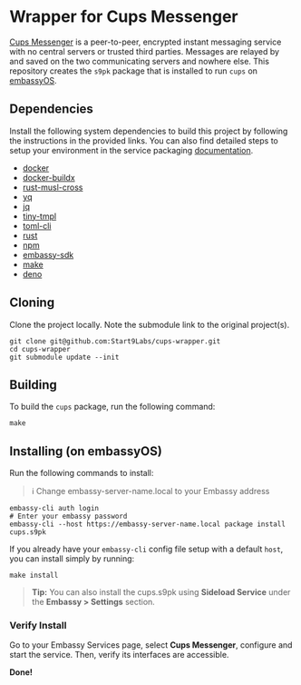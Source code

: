 # Wrapper for Cups Messenger

[Cups Messenger](https://github.com/Start9Labs/cups-messenger) is a peer-to-peer, encrypted instant messaging service with no central servers or trusted third parties. Messages are relayed by and saved on the two communicating servers and nowhere else. This repository creates the `s9pk` package that is installed to run `cups` on [embassyOS](https://github.com/Start9Labs/embassy-os/).

## Dependencies

Install the following system dependencies to build this project by following the instructions in the provided links. You can also find detailed steps to setup your environment in the service packaging [documentation](https://github.com/Start9Labs/service-pipeline#development-environment).

- [docker](https://docs.docker.com/get-docker)
- [docker-buildx](https://docs.docker.com/buildx/working-with-buildx/)
- [rust-musl-cross](https://github.com/Start9Labs/rust-musl-cross)
- [yq](https://mikefarah.gitbook.io/yq)
- [jq](https://stedolan.github.io/jq/download)
- [tiny-tmpl](https://github.com/Start9Labs/templating-engine-rs)
- [toml-cli](https://github.com/gnprice/toml-cli)
- [rust](https://rustup.rs)
- [npm](https://www.npmjs.com/get-npm)
- [embassy-sdk](https://github.com/Start9Labs/embassy-os/blob/master/backend/install-sdk.sh)
- [make](https://www.gnu.org/software/make/)
- [deno](https://deno.land/#installation)

## Cloning

Clone the project locally. Note the submodule link to the original project(s). 

```
git clone git@github.com:Start9Labs/cups-wrapper.git
cd cups-wrapper
git submodule update --init
```

## Building

To build the `cups` package, run the following command:

```
make
```

## Installing (on embassyOS)

Run the following commands to install:

> :information_source: Change embassy-server-name.local to your Embassy address

```
embassy-cli auth login
# Enter your embassy password
embassy-cli --host https://embassy-server-name.local package install cups.s9pk
```

If you already have your `embassy-cli` config file setup with a default `host`,
you can install simply by running:

```
make install
```

> **Tip:** You can also install the cups.s9pk using **Sideload Service** under
the **Embassy > Settings** section.

### Verify Install

Go to your Embassy Services page, select **Cups Messenger**, configure and start the service. Then, verify its interfaces are accessible.

**Done!** 
